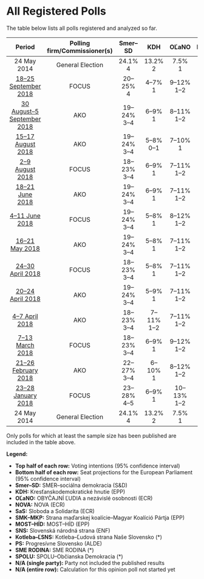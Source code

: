 # All Registered Polls

The table below lists all polls registered and analyzed so far.

| Period     | Polling firm/Commissioner(s) | Smer–SD | KDH | OĽaNO | NOVA | SaS | SMK–MKP | MOST–HÍD | SNS | Kotleba–ĽSNS | PS | SME RODINA | SPOLU |
|:----------:|:----------------------------:|:--:|:--:|:--:|:--:|:--:|:--:|:--:|:--:|:--:|:--:|:--:|:--:|
| 24 May 2014 | General Election | 24.1% <br> 4 | 13.2% <br> 2 | 7.5% <br> 1 | 6.8% <br> 1 | 6.7% <br> 1 | 6.5% <br> 1 | 5.8% <br> 1 | 3.6% <br> 0 | 1.7% <br> 0 | 0.0% <br> 0 | 0.0% <br> 0 | 0.0% <br> 0 |
| [18–25 September 2018](2018-09-25-FOCUS.html) | FOCUS | 20–25% <br> 4 | 4–7% <br> 1 | 9–12% <br> 1–2 | N/A <br> N/A | 12–16% <br> 2 | 2–4% <br> 0 | 4–7% <br> 0–1 | 8–11% <br> 1 | 8–12% <br> 1–2 | 3–6% <br> 0–1 | 7–10% <br> 1 | 2–4% <br> 0–1 |
| [30 August–5 September 2018](2018-09-05-AKO.html) | AKO | 19–24% <br> 3–4 | 6–9% <br> 1 | 8–11% <br> 1–2 | N/A <br> N/A | 14–18% <br> 2–3 | 2–4% <br> 0 | 5–8% <br> 1 | 9–13% <br> 1–2 | 7–11% <br> 1–2 | 3–6% <br> 0–1 | 8–11% <br> 1–2 | 2–3% <br> 0 |
| [15–17 August 2018](2018-08-17-AKO.html) | AKO | 19–24% <br> 3–4 | 5–8% <br> 0–1 | 7–10% <br> 1 | N/A <br> N/A | 14–18% <br> 2–3 | 2–4% <br> 0 | 4–7% <br> 0–1 | 9–13% <br> 1–2 | 9–13% <br> 1–2 | 3–6% <br> 0–1 | 9–13% <br> 1–2 | 2–5% <br> 0 |
| [2–9 August 2018](2018-08-09-FOCUS.html) | FOCUS | 18–23% <br> 3–4 | 6–9% <br> 1 | 7–11% <br> 1–2 | N/A <br> N/A | 10–14% <br> 2 | 3–5% <br> 0–1 | 4–7% <br> 0–1 | 8–11% <br> 1–2 | 8–12% <br> 1–2 | 3–6% <br> 0–1 | 8–12% <br> 1–2 | 2–5% <br> 0 |
| [18–21 June 2018](2018-06-21-AKO.html) | AKO | 19–24% <br> 3–4 | 6–9% <br> 1 | 7–11% <br> 1–2 | N/A <br> N/A | 13–18% <br> 2–3 | 2–4% <br> 0 | 5–8% <br> 1 | 8–12% <br> 1–2 | 9–13% <br> 1–2 | 3–5% <br> 0–1 | 8–11% <br> 1–2 | 3–5% <br> 0–1 |
| [4–11 June 2018](2018-06-11-FOCUS.html) | FOCUS | 19–24% <br> 3–4 | 5–8% <br> 1 | 8–12% <br> 1–2 | N/A <br> N/A | 11–15% <br> 2 | 3–5% <br> 0–1 | 4–7% <br> 0–1 | 8–12% <br> 1–2 | 8–12% <br> 1–2 | 3–5% <br> 0–1 | 7–10% <br> 1–2 | 2–4% <br> 0 |
| [16–21 May 2018](2018-05-21-AKO.html) | AKO | 19–24% <br> 3–4 | 5–8% <br> 1 | 7–11% <br> 1–2 | N/A <br> N/A | 15–19% <br> 2–3 | 2–4% <br> 0 | 4–7% <br> 0–1 | 8–12% <br> 1–2 | 9–12% <br> 1–2 | 3–5% <br> 0–1 | 7–11% <br> 1–2 | 3–5% <br> 0 |
| [24–30 April 2018](2018-04-30-FOCUS.html) | FOCUS | 18–23% <br> 3–4 | 5–8% <br> 1 | 7–11% <br> 1–2 | N/A <br> N/A | 11–15% <br> 2 | 2–5% <br> 0 | 4–7% <br> 0–1 | 8–12% <br> 1–2 | 8–11% <br> 1–2 | 3–5% <br> 0 | 7–11% <br> 1–2 | 2–4% <br> 0 |
| [20–24 April 2018](2018-04-24-AKO.html) | AKO | 19–24% <br> 3–4 | 5–9% <br> 1 | 7–11% <br> 1–2 | N/A <br> N/A | 14–19% <br> 2–3 | 1–3% <br> 0 | 5–9% <br> 1 | 9–13% <br> 1–2 | 9–12% <br> 1–2 | 3–5% <br> 0–1 | 7–11% <br> 1–2 | 3–5% <br> 0–1 |
| [4–7 April 2018](2018-04-07-AKO.html) | AKO | 18–23% <br> 3–4 | 7–11% <br> 1–2 | 7–11% <br> 1–2 | N/A <br> N/A | 15–20% <br> 2–3 | 2–4% <br> 0 | 4–7% <br> 0–1 | 9–13% <br> 1–2 | 8–12% <br> 1–2 | 2–4% <br> 0 | 7–11% <br> 1–2 | 2–4% <br> 0 |
| [7–13 March 2018](2018-03-13-FOCUS.html) | FOCUS | 18–23% <br> 3–4 | 6–9% <br> 1 | 9–12% <br> 1–2 | N/A <br> N/A | 12–16% <br> 2–3 | 3–5% <br> 0–1 | 4–7% <br> 0–1 | 8–12% <br> 1–2 | 8–12% <br> 1–2 | 1–2% <br> 0 | 9–12% <br> 1–2 | 1–2% <br> 0 |
| [21–26 February 2018](2018-02-26-AKO.html) | AKO | 22–27% <br> 3–4 | 6–10% <br> 1 | 8–12% <br> 1–2 | N/A <br> N/A | 14–19% <br> 2–3 | 2–5% <br> 0 | 5–8% <br> 0–1 | 8–12% <br> 1–2 | 7–10% <br> 1–2 | 1–3% <br> 0 | 8–12% <br> 1–2 | 1–3% <br> 0 |
| [23–28 January 2018](2018-01-28-FOCUS.html) | FOCUS | 23–28% <br> 4–5 | 6–9% <br> 1 | 10–13% <br> 1–2 | N/A <br> N/A | 11–15% <br> 2 | 3–5% <br> 0–1 | 4–7% <br> 0–1 | 7–10% <br> 1–2 | 7–10% <br> 1–2 | 1–3% <br> 0 | 7–11% <br> 1–2 | N/A <br> N/A |
| 24 May 2014 | General Election | 24.1% <br> 4 | 13.2% <br> 2 | 7.5% <br> 1 | 6.8% <br> 1 | 6.7% <br> 1 | 6.5% <br> 1 | 5.8% <br> 1 | 3.6% <br> 0 | 1.7% <br> 0 | 0.0% <br> 0 | 0.0% <br> 0 | 0.0% <br> 0 |

Only polls for which at least the sample size has been published are included in the table above.

**Legend:**
+ **Top half of each row:** Voting intentions (95% confidence interval)
+ **Bottom half of each row:** Seat projections for the European Parliament (95% confidence interval)
+ **Smer–SD:** SMER–sociálna demokracia (S&D)
+ **KDH:** Kresťanskodemokratické hnutie (EPP)
+ **OĽaNO:** OBYČAJNÍ ĽUDIA a nezávislé osobnosti (ECR)
+ **NOVA:** NOVA (ECR)
+ **SaS:** Sloboda a Solidarita (ECR)
+ **SMK–MKP:** Strana maďarskej koalície–Magyar Koalíció Pártja (EPP)
+ **MOST–HÍD:** MOST–HÍD (EPP)
+ **SNS:** Slovenská národná strana (ENF)
+ **Kotleba–ĽSNS:** Kotleba–Ľudová strana Naše Slovensko (*)
+ **PS:** Progresívne Slovensko (ALDE)
+ **SME RODINA:** SME RODINA (*)
+ **SPOLU:** SPOLU–Občianska Demokracia (*)
+ **N/A (single party):** Party not included the published results
+ **N/A (entire row):** Calculation for this opinion poll not started yet

